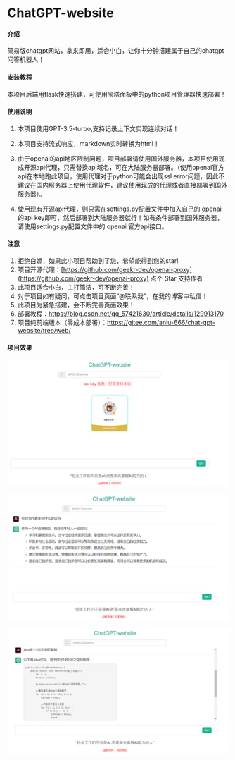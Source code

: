 # ChatGPT-website

#### 介绍

简易版chatgpt网站，拿来即用，适合小白，让你十分钟搭建属于自己的chatgpt问答机器人！

#### 安装教程

本项目后端用flask快速搭建，可使用宝塔面板中的python项目管理器快速部署！

#### 使用说明

1.  本项目使用GPT-3.5-turbo,支持记录上下文实现连续对话！

2.  本项目支持流式响应，markdown实时转换为html！

3.  由于openai的api地区限制问题，项目部署请使用国外服务器，本项目使用现成开源api代理，只需替换api域名，可在大陆服务器部署。（使用openai官方api在本地跑此项目，使用代理对于python可能会出现ssl error问题，因此不建议在国内服务器上使用代理软件，建议使用现成的代理或者直接部署到国外服务器）。

4.  使用现有开源api代理，则只需在settings.py配置文件中加入自己的 openai 的api key即可，然后部署到大陆服务器就行！如有条件部署到国外服务器，请使用settings.py配置文件中的 openai 官方api接口。

#### 注意
1.  拒绝白嫖，如果此小项目帮助到了您，希望能得到您的star!
2.  项目开源代理：[https://github.com/geekr-dev/openai-proxy](https://github.com/geekr-dev/openai-proxy) 点个 Star 支持作者
3.  此项目适合小白，主打简洁，可不断完善！
4.  对于项目如有疑问，可点击项目页面“@联系我”，在我的博客中私信！
5.  此项目为紧急搭建，会不断完善页面效果！
6.  部署教程：https://blog.csdn.net/qq_57421630/article/details/129913170
7.  项目纯前端版本（零成本部署）：https://gitee.com/aniu-666/chat-gpt-website/tree/web/
#### 项目效果

![输入图片说明](./%E9%A1%B9%E7%9B%AE%E7%A4%BA%E4%BE%8B%E5%9B%BE%E7%89%87%E4%B8%80.png)

![输入图片说明](./%E9%A1%B9%E7%9B%AE%E7%A4%BA%E4%BE%8B%E5%9B%BE%E7%89%87%E4%BA%8C.png)

![输入图片说明](./%E9%A1%B9%E7%9B%AE%E6%98%BE%E7%A4%BA%E5%9B%BE%E7%89%87%E4%B8%89.png)